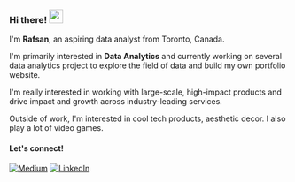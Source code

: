 ### Hi there! <img src="https://emojis.slackmojis.com/emojis/images/1536351075/4594/blob-wave.gif" width="25"/>

I'm **Rafsan**, an aspiring data analyst from Toronto, Canada.

I'm primarily interested in **Data Analytics** and currently working on
several data analytics project to explore the field of data and build my own portfolio website.

I'm really interested in working with large-scale, high-impact products and drive impact and growth across industry-leading services.

Outside of work, I'm interested in cool tech products, aesthetic decor. I also play a lot of video games.

#### Let's connect!
[<img alt="Medium" src="https://img.shields.io/badge/Medium-%23000000.svg?&style=for-the-badge&logo=Medium&logoColor=white" />](https://medium.com/@rafsanahmed2828)
[<img alt="LinkedIn" src="https://img.shields.io/badge/LinkedIn-%230E76A8.svg?&style=for-the-badge&logo=LinkedIn&logoColor=white" />](https://www.linkedin.com/in/rafsanahmed28/)

